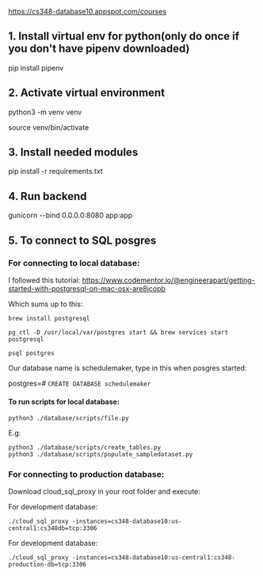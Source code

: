 https://cs348-database10.appspot.com/courses


## 1. Install virtual env for python(only do once if you don't have pipenv downloaded)
pip install pipenv

## 2. Activate virtual environment
python3 -m venv venv

source venv/bin/activate

## 3. Install needed modules
pip install -r requirements.txt

## 4. Run backend
gunicorn --bind 0.0.0.0:8080 app:app


## 5. To connect to SQL posgres
### For connecting to local database:
I followed this tutorial: https://www.codementor.io/@engineerapart/getting-started-with-postgresql-on-mac-osx-are8jcopb

Which sums up to this:

`brew install postgresql`

`pg_ctl -D /usr/local/var/postgres start && brew services start postgresql`

`psql postgres`

Our database name is schedulemaker, type in this when posgres started:

postgres=# `CREATE DATABASE schedulemaker`


#### To run scripts for local database:
`python3 ./database/scripts/file.py`

E.g:

```
python3 ./database/scripts/create_tables.py
python3 ./database/scripts/populate_sampledataset.py
```

### For connecting to production database:
Download cloud_sql_proxy in your root folder and execute:

For development database:

`./cloud_sql_proxy -instances=cs348-database10:us-central1:cs348db=tcp:3306`

For development database:

`./cloud_sql_proxy -instances=cs348-database10:us-central1:cs348-production-db=tcp:3306`
